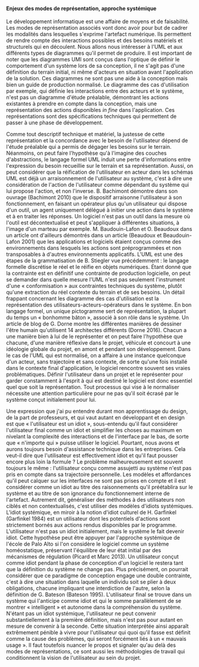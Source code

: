 #### Enjeux des modes de représentation, approche systémique

Le développement informatique est une affaire de moyens et de faisabilité. Les modes de représentation associés vont donc avoir pour but de cadrer les modalités dans lesquelles s'exprime l'artefact numérique. Ils permettent de rendre compte des interactions possibles et des besoins matériels et structurels qui en découlent. Nous allons nous intéresser à l'UML et aux différents types de diagrammes qu'il permet de produire. Il est important de noter que les diagrammes UMl sont conçus dans l'optique de définir le comportement d'un système lors de sa conception, il ne s'agit pas d'une définition du terrain initial, ni même d'acteurs en situation avant l'application de la solution. Ces diagrammes ne sont pas une aide à la conception mais bien un guide de production normalisé. Le diagramme des cas d'utilisation par exemple, qui définie les interactions entre des acteurs et le système, n'est pas un diagramme d'étude préalable, démontrant les actions existantes à prendre en compte dans la conception, mais une représentation des actions disponibles *in fine* dans l'application. Ces représentations sont des spécifications techniques qui permettent de passer à une phase de développement.

Comme tout descriptif technique et matériel, la justesse de cette représentation et la concordance avec le besoin de l'utilisateur dépend de l'étude préalable qui a permis de dégager les besoins sur le terrain. Néanmoins, on peut faire l'hypothèse qu'à l'imagine des couches d'abstractions, le langage formel UML induit une perte d'informations entre l'expression du besoin recueillie sur le terrain et sa représentation. Aussi, on peut considérer que la réification de l'utilisateur en acteur dans les schémas UML est déjà un arraisonnement de l'utilisateur au système, c'est à dire une considération de l'action de l'utilisateur comme dépendant du système qui lui propose l'action, et non l'inverse. B. Bachimont démontre dans son ouvrage (Bachimont 2010) que le dispositif arraisonne l'utilisateur à son fonctionnement, en faisant un opérateur plus qu'un utilisateur qui dispose d'un outil, un agent uniquement délégué à initier une action dans le système et à en traiter les réponses. Un logiciel n'est pas un outil dans la mesure où l'outil est décontextualisé et peut s'appliquer à différentes situations, à l'image d'un marteau par exemple. M. Baudouin-Lafon et O. Beaudoux dans un article ont d'ailleurs démontrés dans un article (Beaudoux et Beaudouin-Lafon 2001) que les applications et logiciels étaient conçus comme des environnements dans lesquels les actions sont préprogrammées et non transposables à d'autres environnements applicatifs. L'UML est une des étapes de la grammatisation de B. Stiegler vue précédemment : le langage formelle discrétise le réel et le réifie en objets numériques. Étant donné que la contrainte est en définitif une contrainte de production logicielle, on peut se demander dans quelle mesure l'UML n'est pas seulement l'instrument d'une « conformisation » aux contraintes techniques du système, plutôt qu'une extraction du réel contexte du terrain et de ses besoins. Un détail frappant concernant les diagramme des cas d'utilisation est la représentation des utilisateurs-acteurs-opérateurs dans le système. En bon langage formel, un unique pictogramme sert de représentation, la plupart du temps un « bonhomme bâton », associé à son rôle dans le système. Un article de blog de G. Dorne montre les différentes manières de dessiner l'être humain qu'utilisent 14 architectes différents (Dorne 2016). Chacun a une manière bien à lui de le représenter et on peut faire l'hypothèse que chacune, d'une manière réflexive dans le projet, véhicule et concourt à une idéologie globale du projet, en amont et pendant son développement. Dans le cas de l'UML qui est normalisé, on a affaire à une instance quelconque d'un acteur, sans trajectoire et sans contexte, de sorte qu'une fois installé dans le contexte final d'application, le logiciel rencontre souvent ses vraies problématiques. Définir l'utilisateur dans un projet et le représenter pour garder constamment à l'esprit à qui est destiné le logiciel est donc essentiel quel que soit la représentation. Tout processus qui vise à le normaliser nécessite une attention particulière pour ne pas qu'il soit écrasé par le système conçut initialement pour lui.

Une expression que j'ai pu entendre durant mon apprentissage du design, de la part de professeurs, et qui vaut autant en développant et en design est que « l'utilisateur est un idiot », sous-entendu qu'il faut considérer l'utilisateur final comme un idiot et simplifier les choses au maximum en nivelant la complexité des interactions et de l'interface par le bas, de sorte que « n'importe qui » puisse utiliser le logiciel. Pourtant, nous avons et aurons toujours besoin d'assistance technique dans les entreprises. Cela veut-il dire que l'utilisateur est effectivement idiot et qu'il faut pousser encore plus loin la formule ? Le problème malheureusement est souvent toujours le même : l'utilisateur conçu comme assujetti au système n'est pas pris en compte dans sa trajectoire personnelle. Les modèles et affordances qu'il peut calquer sur les interfaces ne sont pas prises en compte et il est considérer comme un idiot au titre des raisonnements qu'il préétablira sur le système et au titre de son ignorance du fonctionnement interne de l'artefact. Autrement dit, généraliser des méthodes à des utilisateurs non ciblés et non contextualisés, c'est utiliser des modèles d'idiots systémiques. L'idiot systémique, en miroir à la notion d'idiot culturel de H. Garfinkel (Garfinkel 1984) est un utilisateur dont les potentiels d'actions sont strictement bornés aux actions rendus disponibles par le programme. L'utilisateur n'est pas un idiot initialement, mais le système le fait devenir idiot. Cette hypothèse peut être appuyer par l'approche systémique de l'école de Palo Alto si l'on considère le logiciel comme un système homéostatique, préservant l'équilibre de leur état initial par des mécanismes de régulation (Picard et Marc 2013). Un utilisateur conçut comme idiot pendant la phase de conception d'un logiciel le restera tant que la définition du système ne change pas. Plus précisément, on pourrait considérer que ce paradigme de conception engage une double contrainte, c'est à dire une situation dans laquelle un individu soit se plier à deux obligations, chacune impliquant une interdiction de l'autre, selon la définition de G. Bateson (Bateson 1995). L'utilisateur final se trouve dans un système qui l'anticipe comme idiot et qui le somme parallèlement de se montrer « intelligent » et autonome dans la compréhension du système. N'étant pas un idiot systémique, l'utilisateur ne peut convenir substantiellement à la première définition, mais n'est pas pour autant en mesure de convenir à la seconde. Cette situation interprétée ainsi apparaît extrêmement pénible à vivre pour l'utilisateur qui quoi qu'il fasse est définit comme la cause des problèmes, qui seront forcément liés à un « mauvais usage ». Il faut toutefois nuancer le propos et signaler qu'au delà des modes de représentations, ce sont aussi les méthodologies de travail qui conditionnent la vision de l'utilisateur au sein du projet.

<!--
double contrainte de l'utilisateur ? Bateson : soit idiot (systémique), mais soit intelligent (usage) ?
-->
